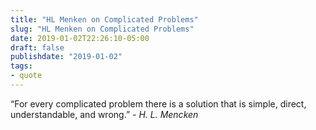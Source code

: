 ```yaml
---
title: "HL Menken on Complicated Problems"
slug: "HL Menken on Complicated Problems"
date: 2019-01-02T22:26:10-05:00
draft: false
publishdate: "2019-01-02"
tags:
- quote
---
```


“For every complicated problem there is a solution that is simple, direct, understandable, and wrong.” *- H. L. Mencken*
